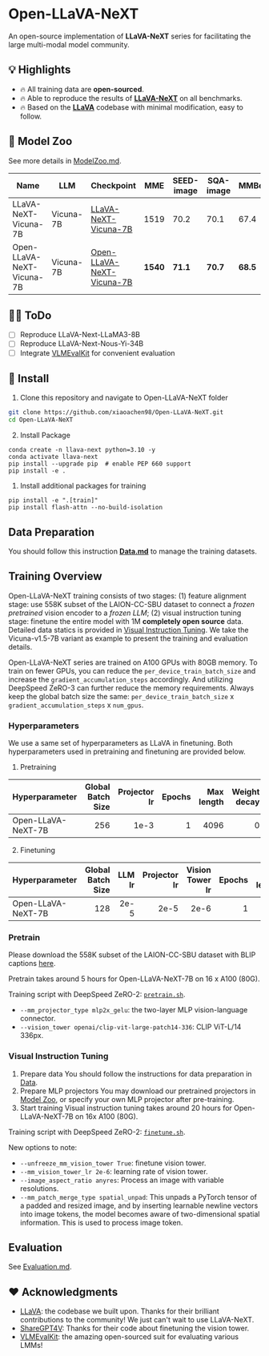 # Open-LLaVA-NeXT

An open-source implementation of **LLaVA-NeXT** series for facilitating the large multi-modal model community.

## 💡 Highlights

- 🔥 All training data are **open-sourced**.
- 🔥 Able to reproduce the results of **[LLaVA-NeXT](https://llava-vl.github.io/blog/2024-01-30-llava-next/)** on all benchmarks.
- 🔥 Based on the **[LLaVA](https://github.com/haotian-liu/LLaVA)** codebase with minimal modification, easy to follow.

## 🤖 Model Zoo

See more details in [ModelZoo.md](docs/ModelZoo.md).

| Name | LLM | Checkpoint | MME | SEED-image | SQA-image | MMBench | MMBench-CN | TextVQA | GQA |
|---|---|---|---|---|---|---|---|---|---|
| LLaVA-NeXT-Vicuna-7B | Vicuna-7B | [LLaVA-NeXT-Vicuna-7B](https://huggingface.co/liuhaotian/llava-v1.6-vicuna-7b) | 1519 | 70.2 | 70.1 | 67.4 | 60.6 | 64.9 | 64.2 |
| Open-LLaVA-NeXT-Vicuna-7B | Vicuna-7B | [Open-LLaVA-NeXT-Vicuna-7B]() | **1540** | **71.1** | **70.7** | **68.5** | **60.7** | **67.2** | **64.3** |

## 👨‍💻 ToDo

- [ ] Reproduce LLaVA-Next-LLaMA3-8B
- [ ] Reproduce LLaVA-Next-Nous-Yi-34B
- [ ] Integrate [VLMEvalKit](https://github.com/open-compass/VLMEvalKit) for convenient evaluation

## 🔧 Install

1. Clone this repository and navigate to Open-LLaVA-NeXT folder
```bash
git clone https://github.com/xiaoachen98/Open-LLaVA-NeXT.git
cd Open-LLaVA-NeXT
```

2. Install Package
```Shell
conda create -n llava-next python=3.10 -y
conda activate llava-next
pip install --upgrade pip  # enable PEP 660 support
pip install -e .
```

1. Install additional packages for training
```
pip install -e ".[train]"
pip install flash-attn --no-build-isolation
```

## Data Preparation

You should follow this instruction **[Data.md](docs/Data.md)** to manage the training datasets.

## Training Overview

Open-LLaVA-NeXT training consists of two stages: (1) feature alignment stage: use 558K subset of the LAION-CC-SBU dataset to connect a *frozen pretrained* vision encoder to a *frozen LLM*; (2) visual instruction tuning stage:  finetune the entire model with 1M **completely open source** data. Detailed data statics is provided in [Visual Instruction Tuning](https://github.com/xiaoachen98/Open-LLaVA-NeXT?tab=readme-ov-file#visual-instruction-tuning). We take the Vicuna-v1.5-7B variant as example to present the training  and evaluation details.

Open-LLaVA-NeXT series are trained on A100 GPUs with 80GB memory. To train on fewer GPUs, you can reduce the `per_device_train_batch_size` and increase the `gradient_accumulation_steps` accordingly. And utilizing DeepSpeed ZeRO-3 can further reduce the memory requirements. Always keep the global batch size the same: `per_device_train_batch_size` x `gradient_accumulation_steps` x `num_gpus`.

### Hyperparameters
We use a same set of hyperparameters as LLaVA in finetuning.  Both hyperparameters used in pretraining and finetuning are provided below.

1. Pretraining

| Hyperparameter | Global Batch Size | Projector lr | Epochs | Max length | Weight decay |
| --- | ---: | ---: | ---: | ---: | ---: |
| Open-LLaVA-NeXT-7B | 256 | 1e-3 | 1 | 4096 | 0 |

2. Finetuning

| Hyperparameter | Global Batch Size |  LLM lr |  Projector lr |  Vision Tower lr | Epochs | Max length | Weight decay |
| --- | ---: | ---: | ---: | ---: | ---: | ---: | ---: |
| Open-LLaVA-NeXT-7B | 128 | 2e-5 | 2e-5 | 2e-6 | 1 | 4096 | 0 |

### Pretrain

Please download the 558K subset of the LAION-CC-SBU dataset with BLIP captions [here](https://huggingface.co/datasets/liuhaotian/LLaVA-Pretrain).

Pretrain takes around 5 hours for Open-LLaVA-NeXT-7B on 16 x A100 (80G).

Training script with DeepSpeed ZeRO-2: [`pretrain.sh`](scripts/v1_6/train/7b/pretrain.sh).

- `--mm_projector_type mlp2x_gelu`: the two-layer MLP vision-language connector.
- `--vision_tower openai/clip-vit-large-patch14-336`: CLIP ViT-L/14 336px.

### Visual Instruction Tuning

1. Prepare data
You should follow the instructions for data preparation in [Data](docs/Data.md).
2. Prepare MLP projectors
You may download our pretrained projectors in [Model Zoo](docs/ModelZoo.md), or specify your own MLP projector after pre-training.
3. Start training
Visual instruction tuning takes around 20 hours for Open-LLaVA-NeXT-7B on 16x A100 (80G).

Training script with DeepSpeed ZeRO-2: [`finetune.sh`](scripts/v1_6/train/7b/finetune.sh).

New options to note:

- `--unfreeze_mm_vision_tower True`: finetune vision tower.
- `--mm_vision_tower_lr 2e-6`: learning rate of vision tower.
- `--image_aspect_ratio anyres`: Process an image with variable resolutions.
- `--mm_patch_merge_type spatial_unpad`: This unpads a PyTorch tensor of a padded and resized image, and by inserting learnable newline vectors into image tokens, the model becomes aware of two-dimensional spatial information. This is used to process image token.

## Evaluation

See [Evaluation.md](docs/Evaluation.md).

## ❤️ Acknowledgments

- [LLaVA](https://github.com/haotian-liu/LLaVA): the codebase we built upon. Thanks for their brilliant contributions to the community! We just can't wait to use LLaVA-NeXT.
- [ShareGPT4V](https://github.com/InternLM/InternLM-XComposer/tree/main/projects/ShareGPT4V): Thanks for their code about finetuning the vision tower.
- [VLMEvalKit](https://github.com/open-compass/VLMEvalKit): the amazing open-sourced suit for evaluating various LMMs!
